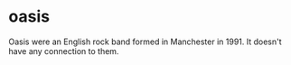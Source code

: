 oasis
=====

Oasis were an English rock band formed in Manchester in 1991. It doesn't have any connection to them.
